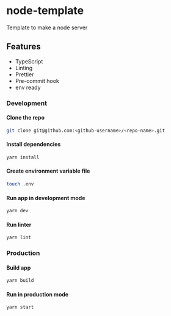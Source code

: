 # node-template

Template to make a node server

## Features

- TypeScript
- Linting
- Prettier
- Pre-commit hook
- env ready

### Development

#### Clone the repo

```sh
git clone git@github.com:<github-username>/<repo-name>.git
```

#### Install dependencies

```sh
yarn install
```

#### Create environment variable file

```sh
touch .env
```

#### Run app in development mode

```sh
yarn dev
```

#### Run linter

```sh
yarn lint
```

### Production

#### Build app

```sh
yarn build
```

#### Run in production mode

```sh
yarn start
```
